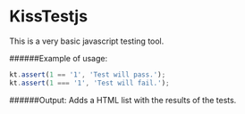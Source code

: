 KissTestjs
==========

This is a very basic javascript testing tool.

######Example of usage:

```javascript
kt.assert(1 == '1', 'Test will pass.');
kt.assert(1 === '1', 'Test will fail.');
```

######Output:
Adds a HTML list with the results of the tests. 
